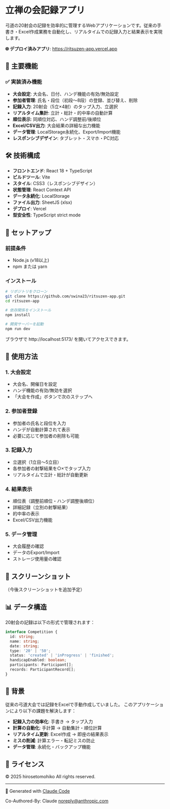 # 立禅の会記録アプリ

弓道の20射会の記録を効率的に管理するWebアプリケーションです。従来の手書き・Excel作成業務を自動化し、リアルタイムでの記録入力と結果表示を実現します。

**🌐 デプロイ済みアプリ**: https://ritsuzen-app.vercel.app

## 🎯 主要機能

### ✅ 実装済み機能
- **大会設定**: 大会名、日付、ハンデ機能の有効/無効設定
- **参加者管理**: 氏名・段位（初段〜8段）の登録、並び替え、削除
- **記録入力**: 20射会（5立×4射）のタップ入力、立選択
- **リアルタイム集計**: 立計・総計・的中率の自動計算
- **順位表示**: 同順位対応、ハンデ調整前/後順位
- **Excel/CSV出力**: 大会結果の詳細な出力機能
- **データ管理**: LocalStorage永続化、Export/Import機能
- **レスポンシブデザイン**: タブレット・スマホ・PC対応

## 🛠 技術構成

- **フロントエンド**: React 18 + TypeScript
- **ビルドツール**: Vite
- **スタイル**: CSS3（レスポンシブデザイン）
- **状態管理**: React Context API
- **データ永続化**: LocalStorage
- **ファイル出力**: SheetJS (xlsx)
- **デプロイ**: Vercel
- **型安全性**: TypeScript strict mode

## 🚀 セットアップ

### 前提条件
- Node.js (v18以上)
- npm または yarn

### インストール
```bash
# リポジトリをクローン
git clone https://github.com/swina23/ritsuzen-app.git
cd ritsuzen-app

# 依存関係をインストール
npm install

# 開発サーバーを起動
npm run dev
```

ブラウザで http://localhost:5173/ を開いてアクセスできます。

## 📖 使用方法

### 1. 大会設定
- 大会名、開催日を設定
- ハンデ機能の有効/無効を選択
- 「大会を作成」ボタンで次のステップへ

### 2. 参加者登録
- 参加者の氏名と段位を入力
- ハンデが自動計算されて表示
- 必要に応じて参加者の削除も可能

### 3. 記録入力
- 立選択（1立目〜5立目）
- 各参加者の射撃結果を○×でタップ入力
- リアルタイムで立計・総計が自動更新

### 4. 結果表示
- 順位表（調整前順位・ハンデ調整後順位）
- 詳細記録（立別の射撃結果）
- 的中率の表示
- Excel/CSV出力機能

### 5. データ管理
- 大会履歴の確認
- データのExport/Import
- ストレージ使用量の確認

## 🎨 スクリーンショット

（今後スクリーンショットを追加予定）

## 📊 データ構造

20射会の記録は以下の形式で管理されます：

```typescript
interface Competition {
  id: string;
  name: string;
  date: string;
  type: '20' | '50';
  status: 'created' | 'inProgress' | 'finished';
  handicapEnabled: boolean;
  participants: Participant[];
  records: ParticipantRecord[];
}
```

## 🏹 背景

従来の弓道大会では記録をExcelで手動作成していました。
このアプリケーションにより以下の課題を解決します：

- **記録入力の効率化**: 手書き → タップ入力
- **計算の自動化**: 手計算 → 自動集計・順位計算
- **リアルタイム更新**: Excel作成 → 即座の結果表示
- **ミスの削減**: 計算エラー・転記ミスの防止
- **データ管理**: 永続化・バックアップ機能

## 📝 ライセンス

© 2025 hirosetomohiko All rights reserved.

---

🤖 Generated with [Claude Code](https://claude.ai/code)

Co-Authored-By: Claude <noreply@anthropic.com>